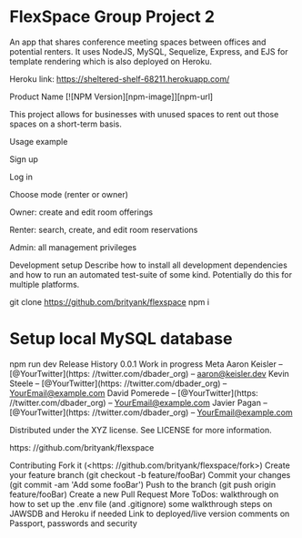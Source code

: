# FlexSpace Group Project 2
 An app that shares conference meeting spaces between offices and potential renters. It uses NodeJS, MySQL, Sequelize, Express, and EJS for template rendering which is also deployed on Heroku.
 
 Heroku link: https://sheltered-shelf-68211.herokuapp.com/
 
 Product Name
[![NPM Version][npm-image]][npm-url]

This project allows for businesses with unused spaces to rent out those spaces on a short-term basis.

Usage example


Sign up

Log in

Choose mode (renter or owner)

Owner: create and edit room offerings

Renter: search, create, and edit room reservations

Admin: all management privileges


Development setup
Describe how to install all development dependencies and how to run an automated test-suite of some kind. Potentially do this for multiple platforms.

git clone https://github.com/brityank/flexspace
npm i
# Setup local MySQL database
npm run dev
Release History
0.0.1
Work in progress
Meta
Aaron Keisler – [@YourTwitter](https: //twitter.com/dbader_org) – aaron@keisler.dev Kevin Steele – [@YourTwitter](https: //twitter.com/dbader_org) – YourEmail@example.com David Pomerede – [@YourTwitter](https: //twitter.com/dbader_org) – YourEmail@example.com Javier Pagan – [@YourTwitter](https: //twitter.com/dbader_org) – YourEmail@example.com

Distributed under the XYZ license. See LICENSE for more information.

https: //github.com/brityank/flexspace

Contributing
Fork it (<https: //github.com/brityank/flexspace/fork>)
Create your feature branch (git checkout -b feature/fooBar)
Commit your changes (git commit -am 'Add some fooBar')
Push to the branch (git push origin feature/fooBar)
Create a new Pull Request
More ToDos:
walkthrough on how to set up the .env file (and .gitignore)
some walkthrough steps on JAWSDB and Heroku if needed
Link to deployed/live version
comments on Passport, passwords and security
